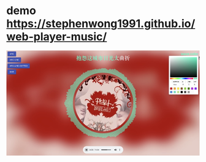 # demo https://stephenwong1991.github.io/web-player-music/

![示例](/demo-image/1687955812514.jpg "waveform")
